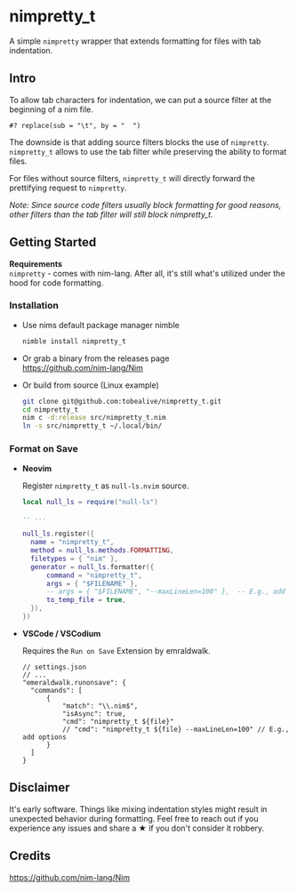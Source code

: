 # nimpretty_t

A simple `nimpretty` wrapper that extends formatting for files with tab indentation.

## Intro

To allow tab characters for indentation, we can put a source filter at the beginning of a nim file.

```
#? replace(sub = "\t", by = "  ")
```

The downside is that adding source filters blocks the use of `nimpretty`.<br>
`nimpretty_t` allows to use the tab filter while preserving the ability to format files.

For files without source filters, `nimpretty_t` will directly forward the prettifying request to `nimpretty`.

_Note: Since source code filters usually block formatting for good reasons, other filters than the tab filter will still block nimpretty_t._

## Getting Started

**Requirements**<br>
`nimpretty` - comes with nim-lang. After all, it's still what's utilized under the hood for code formatting.

### Installation

- Use nims default package manager nimble

  ```sh
  nimble install nimpretty_t
  ```

- Or grab a binary from the releases page<br>
  https://github.com/nim-lang/Nim

- Or build from source (Linux example)

  ```sh
  git clone git@github.com:tobealive/nimpretty_t.git
  cd nimpretty_t
  nim c -d:release src/nimpretty_t.nim
  ln -s src/nimpretty_t ~/.local/bin/
  ```

### Format on Save

- **Neovim**

  Register `nimpretty_t` as `null-ls.nvim` source.

  ```lua
  local null_ls = require("null-ls")

  -- ...

  null_ls.register({
  	name = "nimpretty_t",
  	method = null_ls.methods.FORMATTING,
  	filetypes = { "nim" },
  	generator = null_ls.formatter({
  		command = "nimpretty_t",
  		args = { "$FILENAME" },
  		-- args = { "$FILENAME", "--maxLineLen=100" },  -- E.g., add options
  		to_temp_file = true,
  	}),
  })
  ```

- **VSCode / VSCodium**

  Requires the `Run on Save` Extension by emraldwalk.

  ```jsonc
  // settings.json
  // ...
  "emeraldwalk.runonsave": {
  	"commands": [
  		{
  			"match": "\\.nim$",
  			"isAsync": true,
  			"cmd": "nimpretty_t ${file}"
  			// "cmd": "nimpretty_t ${file} --maxLineLen=100" // E.g., add options
  		}
  	]
  }
  ```

## Disclaimer

It's early software. Things like mixing indentation styles might result in unexpected behavior during formatting. Feel free to reach out if you experience any issues and share a ★ if you don't consider it robbery.

## Credits

https://github.com/nim-lang/Nim
